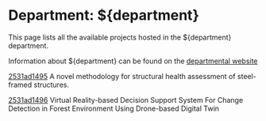 # Department: **${department}**

This page lists all the available projects hosted in the ${department} department.

Information about ${department} can be found on the [departmental website](https://www.ucl.ac.uk/civil-environmental-geomatic-engineering)

[2531ad1495](../projects/2531ad1495.md) A novel methodology for structural health assessment of steel-framed structures.

[2531ad1496](../projects/2531ad1496.md) Virtual Reality-based Decision Support System For Change Detection in Forest Environment Using Drone-based Digital Twin

